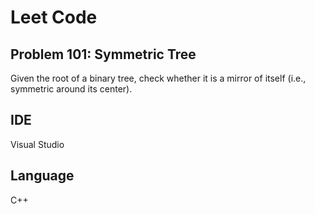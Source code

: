 # Leet Code
## Problem 101: Symmetric Tree

Given the root of a binary tree, check whether it is a mirror of itself (i.e., symmetric around its center).

## IDE
Visual Studio

## Language
C++

